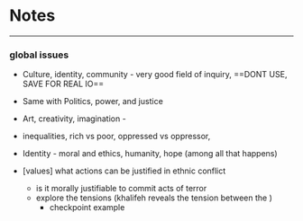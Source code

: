 # Notes
---
### global issues
- Culture, identity, community - very good field of inquiry, ==DONT USE, SAVE FOR REAL IO==
- Same with Politics, power, and justice
- Art, creativity, imagination - 

- inequalities, rich vs poor, oppressed vs oppressor, 

- Identity - moral and ethics, humanity, hope (among all that happens)
- [values] what actions can be justified in ethnic conflict
	- is it morally justifiable to commit acts of terror
	- explore the tensions (khalifeh reveals the tension between the )
		- checkpoint example